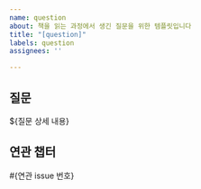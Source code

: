 ```yaml
---
name: question
about: 책을 읽는 과정에서 생긴 질문을 위한 템플릿입니다
title: "[question]"
labels: question
assignees: ''

---
```


## 질문

${질문 상세 내용}

## 연관 챕터

#{연관 issue 번호}
    